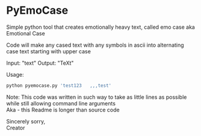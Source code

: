 # PyEmoCase
Simple python tool that creates emotionally heavy text, called emo case aka Emotional Case

Code will make any cased text with any symbols in ascii into alternating case text starting with upper case

Input: "text"
Output: "TeXt"

Usage:
```zsh
python pyemocase.py 'test123   ,,,test'
```


Note:
This code was written in such way to take as little lines as possible while still allowing command line arguments \
Aka - this Readme is longer than source code

Sincerely sorry, \
Creator
